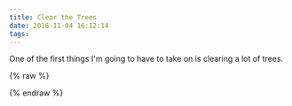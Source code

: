 ```yaml
---
title: Clear the Trees
date: 2016-11-04 16:12:14
tags:
---
```


One of the first things I'm going to have to take on is clearing a lot of trees.

{% raw %}

<div id="cut-the-trees" style="display:none">
<div class="grass">
  <h1 class="text-center">Clear the Trees</h1>
</div>

<div style="display:none">
<svg xmlns="http://www.w3.org/2000/svg" xmlns:xlink="http://www.w3.org/1999/xlink" version="1.1" class="tree" viewBox="0 0 512 512" style="enable-background:new 0 0 512 512;" xml:space="preserve">
  <rect rx="30" stroke="#7B4F24" id="svg_4" height="225.00001" width="90" y="263" x="221" stroke-opacity="null" stroke-width="20" fill="#A6723D"></rect>
    <ellipse stroke="#79AB03" ry="167.94306" rx="173.5" id="svg_2" cy="176.94306" cx="263.5" stroke-width="20" fill="#91CC04"></ellipse>
</svg>
</div>
</div>

<script>
setTimeout(function(){
$('#cut-the-trees').slideDown(1000);

var tree = $('#cut-the-trees .tree');
var grass = $('#cut-the-trees .grass');

function enterer() {
  var me = $(this).css({
    'pointer-events': 'none'
  })
  me[0].classList.add('animated')
  me[0].classList.add(Math.random() > 0.5 ? 'rotateOutDownLeft' : 'rotateOutDownRight');
  setTimeout(function() {
    me.remove();
    if ($('.tree').length == 1) {
      $('#cut-the-trees h1').text('You Did It!').addClass('animated tada');

      setTimeout(function() {
        $('#cut-the-trees').slideUp(1000);
        document.getElementById('cut-the-trees').classList.add('animated')
        document.getElementById('cut-the-trees').classList.add('zoomOut')
      }, 2000);
    }
  }, 2000)
}

for (var i = 0; i < 60; i++) {
  var h = Math.random() * 95;
  var w = (Math.random() * 95);
  grass.append(tree.clone().removeClass('hide').css({
    top: h + '%',
    'z-index': Math.round(h),
    left: w + '%'
  }).on('mouseenter', enterer))
}
  }, 3000)
</script>

{% endraw %}
